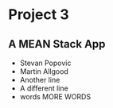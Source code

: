 # Project 3
## A MEAN Stack App

- Stevan Popovic
- Martin Allgood
- Another line
- A different line
- words MORE WORDS

